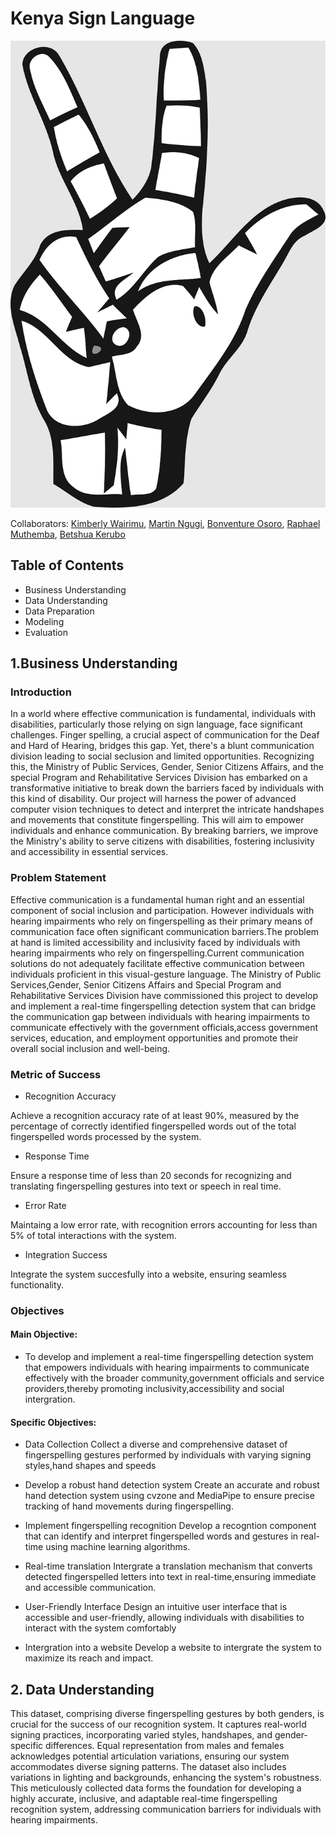 # Kenya Sign Language

![ksl image](https://github.com/BetshuaK/The_Black_Tide/blob/main/ksl%20image.png?raw=true)

Collaborators: [Kimberly Wairimu](https://github.com/KimberlyWairimu), [Martin Ngugi](https://github.com/martin-ngugi), [Bonventure Osoro](https://github.com/osoroSan), [Raphael Muthemba](https://github.com/Rafael-Muthemba), [Betshua Kerubo](https://github.com/BetshuaK)

## Table of Contents

* Business Understanding
* Data Understanding
* Data Preparation
* Modeling
* Evaluation

## 1.Business Understanding

### Introduction

In a world where effective communication is fundamental, individuals with disabilities, particularly those relying on sign language, face significant challenges. Finger spelling, a crucial aspect of communication for the Deaf and Hard of Hearing, bridges this gap. Yet, there's a blunt communication division leading to social seclusion and limited opportunities. Recognizing this, the Ministry of Public Services, Gender, Senior Citizens Affairs, and the special Program and Rehabilitative Services Division has embarked on a transformative initiative to break down the barriers faced by individuals with this kind of disability. Our project will harness the power of advanced computer vision techniques to detect and interpret the intricate handshapes and movements that constitute fingerspelling. This will aim to empower individuals and enhance communication. By breaking barriers, we improve the Ministry's ability to serve citizens with disabilities, fostering inclusivity and accessibility in essential services.

### Problem Statement

Effective communication is a fundamental human right and an essential component of social inclusion and participation. However individuals with hearing impairments who rely on fingerspelling as their primary means of communication face often significant communication barriers.The problem at hand is limited accessibility and inclusivity faced by individuals with hearing impairments who rely on fingerspelling.Current communication solutions do not adequately facilitate effective communication between individuals proficient in this visual-gesture language. The Ministry of Public Services,Gender, Senior Citizens Affairs and Special Program and Rehabilitative Services Division have commissioned this project to develop and implement a real-time fingerspelling detection system that can bridge the communication gap between individuals with hearing impairments to communicate effectively with the government officials,access government services, education, and employment opportunities and promote their overall social inclusion and well-being.

### Metric of Success

* Recognition Accuracy

Achieve a recognition accuracy rate of at least 90%, measured by the percentage of correctly identified fingerspelled words out of the total fingerspelled words processed by the system.

 * Response Time

Ensure a response time of less than 20 seconds for recognizing and translating fingerspelling gestures into text or speech in real time.

* Error Rate

Maintaing a low error rate, with recognition errors accounting for less than 5% of total interactions with the system.

* Integration Success
  
Integrate the system succesfully into a website, ensuring seamless functionality.

### Objectives

#### Main Objective: 

* To develop and implement a real-time fingerspelling detection system that empowers individuals with hearing impairments to communicate effectively with the broader community,government officials and service providers,thereby promoting inclusivity,accessibility and social intergration.

#### Specific Objectives:

* Data Collection
Collect a diverse and comprehensive dataset of fingerspelling gestures performed by individuals with varying signing styles,hand shapes and speeds

* Develop a robust hand detection system
Create an accurate and robust hand detection system using cvzone and MediaPipe to ensure precise tracking of hand movements during fingerspelling.

* Implement fingerspelling recognition
Develop a recogntion component that can identify and interpret fingerspelled words and gestures in real-time using machine learning algorithms.

* Real-time translation
Intergrate a translation mechanism that converts detected fingerspelled letters into text in real-time,ensuring immediate and accessible communication.

* User-Friendly Interface
Design an intuitive user interface that is accessible and user-friendly, allowing individuals with disabilities to interact with the system comfortably

* Intergration into a website
Develop a website to intergrate the system to maximize its reach and impact.

## 2. Data Understanding

This dataset, comprising diverse fingerspelling gestures by both genders, is crucial for the success of our recognition system. It captures real-world signing practices, incorporating varied styles, handshapes, and gender-specific differences. Equal representation from males and females acknowledges potential articulation variations, ensuring our system accommodates diverse signing patterns. The dataset also includes variations in lighting and backgrounds, enhancing the system's robustness. This meticulously collected data forms the foundation for developing a highly accurate, inclusive, and adaptable real-time fingerspelling recognition system, addressing communication barriers for individuals with hearing impairments.
